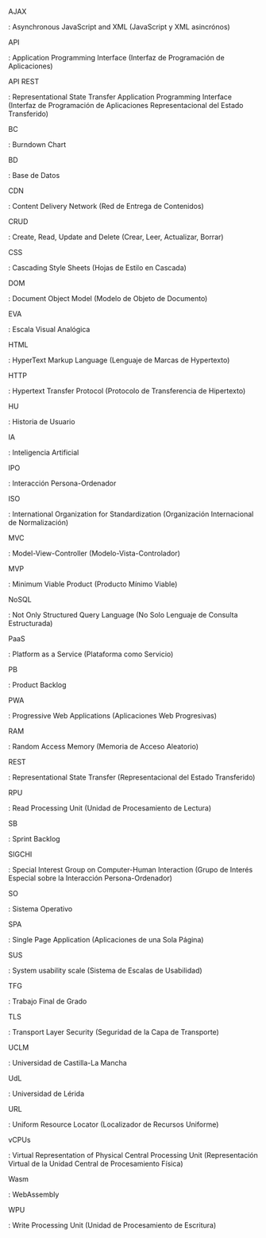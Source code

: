 <span id='AJAX'>AJAX</span>

: Asynchronous JavaScript and XML (JavaScript y XML asincrónos)

<span id='API'>API</span>

: Application Programming Interface (Interfaz de Programación de Aplicaciones)

<span id='API REST'>API REST</span>

: Representational State Transfer Application Programming Interface (Interfaz de Programación de Aplicaciones Representacional del Estado Transferido)

<span id='BC'>BC</span>

: Burndown Chart

<span id='BD'>BD</span>

: Base de Datos

<span id='CDN'>CDN</span>

: Content Delivery Network (Red de Entrega de Contenidos)

<span id='CRUD'>CRUD</span>

: Create, Read, Update and Delete (Crear, Leer, Actualizar, Borrar)

<span id='CSS'>CSS</span>

: Cascading Style Sheets (Hojas de Estilo en Cascada)

<span id='DOM'>DOM</span>

: Document Object Model (Modelo de Objeto de Documento)

<span id='EVA'>EVA</span>

: Escala Visual Analógica

<span id='HTML'>HTML</span>

: HyperText Markup Language (Lenguaje de Marcas de Hypertexto)

<span id='HTTP'>HTTP</span>

: Hypertext Transfer Protocol (Protocolo de Transferencia de Hipertexto)

<span id='HU'>HU</span>

: Historia de Usuario

<span id='IA'>IA</span>

: Inteligencia Artificial

<span id='IPO'>IPO</span>

: Interacción Persona-Ordenador

<span id='ISO'>ISO</span>

: International Organization for Standardization (Organización Internacional de Normalización)

<span id='MVC'>MVC</span>

: Model-View-Controller (Modelo-Vista-Controlador)

<span id='MVP'>MVP</span>

: Minimum Viable Product (Producto Mínimo Viable)

<span id='NoSQL'>NoSQL</span>

: Not Only Structured Query Language (No Solo Lenguaje de Consulta Estructurada)

<span id='PaaS'>PaaS</span>

: Platform as a Service (Plataforma como Servicio)

<span id='PB'>PB</span>

: Product Backlog

<span id='PWA'>PWA</span>

: Progressive Web Applications (Aplicaciones Web Progresivas)

<span id='RAM'>RAM</span>

: Random Access Memory (Memoria de Acceso Aleatorio)

<span id='REST'>REST</span>

: Representational State Transfer (Representacional del Estado Transferido)

<span id='RPU'>RPU</span>

: Read Processing Unit (Unidad de Procesamiento de Lectura)

<span id='SB'>SB</span>

: Sprint Backlog

<span id='SIGCHI'>SIGCHI</span>

: Special Interest Group on Computer-Human Interaction (Grupo de Interés Especial sobre la Interacción Persona-Ordenador)

<span id='SO'>SO</span>

: Sistema Operativo

<span id='SPA'>SPA</span>

: Single Page Application (Aplicaciones de una Sola Página)

<span id='SUS'>SUS</span>

: System usability scale (Sistema de Escalas de Usabilidad)

<span id='TFG'>TFG</span>

: Trabajo Final de Grado

<span id='TLS'>TLS</span>

: Transport Layer Security (Seguridad de la Capa de Transporte)

<span id='UCLM'>UCLM</span>

: Universidad de Castilla-La Mancha

<span id='UdL'>UdL</span>

: Universidad de Lérida

<span id='URL'>URL</span>

: Uniform Resource Locator (Localizador de Recursos Uniforme)

<span id='vCPUs'>vCPUs</span>

: Virtual Representation of Physical Central Processing Unit (Representación Virtual de la Unidad Central de Procesamiento Física)

<span id='Wasm'>Wasm</span>

: WebAssembly

<span id='WPU'>WPU</span>

: Write Processing Unit (Unidad de Procesamiento de Escritura)

